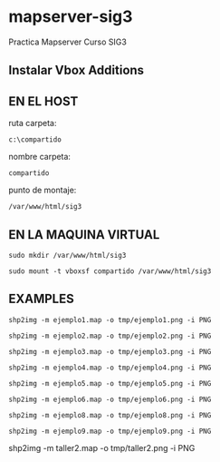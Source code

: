 # mapserver-sig3
Practica Mapserver Curso SIG3


## Instalar Vbox Additions

## EN EL HOST

ruta carpeta:    

```
c:\compartido
```

nombre carpeta:  

```
compartido
```

punto de montaje: 

```
/var/www/html/sig3
```


## EN LA MAQUINA VIRTUAL

```
sudo mkdir /var/www/html/sig3
```

```
sudo mount -t vboxsf compartido /var/www/html/sig3
```


## EXAMPLES 

```
shp2img -m ejemplo1.map -o tmp/ejemplo1.png -i PNG
```

```
shp2img -m ejemplo2.map -o tmp/ejemplo2.png -i PNG
```

```
shp2img -m ejemplo3.map -o tmp/ejemplo3.png -i PNG
```

```
shp2img -m ejemplo4.map -o tmp/ejemplo4.png -i PNG
```

```
shp2img -m ejemplo5.map -o tmp/ejemplo5.png -i PNG
```

```
shp2img -m ejemplo6.map -o tmp/ejemplo6.png -i PNG
```

```
shp2img -m ejemplo8.map -o tmp/ejemplo8.png -i PNG
```

```
shp2img -m ejemplo9.map -o tmp/ejemplo9.png -i PNG
```
shp2img -m taller2.map -o tmp/taller2.png -i PNG
